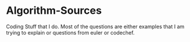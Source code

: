 # Algorithm-Sources
Coding Stuff that I do. Most of the questions are either examples that I am trying to explain or questions from euler or codechef.
